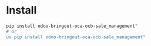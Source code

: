 # Install

```bash
pip install odoo-bringout-oca-ocb-sale_management"
# or
uv pip install odoo-bringout-oca-ocb-sale_management"
```
